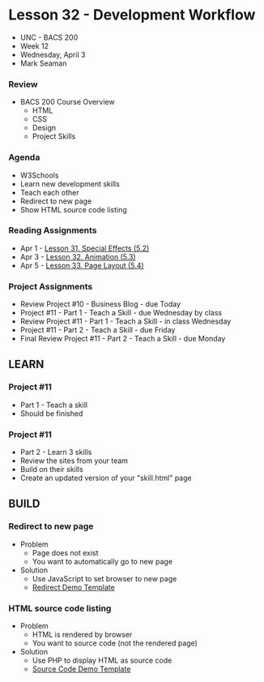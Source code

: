 # Lesson 32 - Development Workflow

* UNC - BACS 200
* Week 12
* Wednesday, April 3
* Mark Seaman


### Review
* BACS 200 Course Overview
    * HTML
    * CSS
    * Design
    * Project Skills


### Agenda
* W3Schools
* Learn new development skills
* Teach each other
* Redirect to new page
* Show HTML source code listing
    
    
### Reading Assignments
* Apr 1 - [Lesson 31. Special Effects (5.2)](https://learn.zybooks.com/zybook/UNCOBACS200SeamanSpring2019/chapter/5/section/2)
* Apr 3 - [Lesson 32. Animation (5.3)](https://learn.zybooks.com/zybook/UNCOBACS200SeamanSpring2019/chapter/5/section/3)
* Apr 5 - [Lesson 33. Page Layout (5.4)](https://learn.zybooks.com/zybook/UNCOBACS200SeamanSpring2019/chapter/5/section/4)

    
### Project Assignments
* Review Project #10 - Business Blog - due Today
* Project #11 - Part 1 - Teach a Skill - due Wednesday by class
* Review Project #11 - Part 1 - Teach a Skill - in class Wednesday
* Project #11 - Part 2 - Teach a Skill - due Friday
* Final Review Project #11 - Part 2 - Teach a Skill - due Monday 



## LEARN

### Project #11
* Part 1 - Teach a skill
* Should be finished


### Project #11
* Part 2 - Learn 3 skills
* Review the sites from your team
* Build on their skills
* Create an updated version of your "skill.html" page



## BUILD

### Redirect to new page
* Problem
    * Page does not exist
    * You want to automatically go to new page
* Solution
    * Use JavaScript to set browser to new page
    * [Redirect Demo Template](http://unco-bacs.org/bacs200/templates/redirect.html)


### HTML source code listing
* Problem
    * HTML is rendered by browser
    * You want to source code (not the rendered page)
* Solution
    * Use PHP to display HTML as source code
    * [Source Code Demo Template](http://unco-bacs.org/bacs200/templates/source.html)
